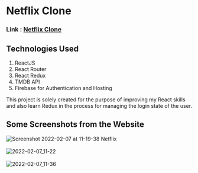 # Netflix Clone
### Link : <a href="https://netflix-clone-c889a.web.app/">Netflix Clone</a>
## Technologies Used
1. ReactJS
2. React Router
3. React Redux
4. TMDB API
5. Firebase for Authentication and Hosting

This project is solely created for the purpose of improving my React skills and also learn Redux in the process for managing the login state of the user.

## Some Screenshots from the Website
![Screenshot 2022-02-07 at 11-19-38 Netflix](https://user-images.githubusercontent.com/72189840/152733233-aaee5df7-338c-4c76-bec2-ad7631e69b7c.png)
<br><br>
![2022-02-07_11-22](https://user-images.githubusercontent.com/72189840/152733243-84300140-2278-43a5-8ae4-aa5f43809e40.png)
<br><br>
![2022-02-07_11-36](https://user-images.githubusercontent.com/72189840/152733572-e16eb0e3-1dc5-4f7e-b878-1f38be17abc3.png)
